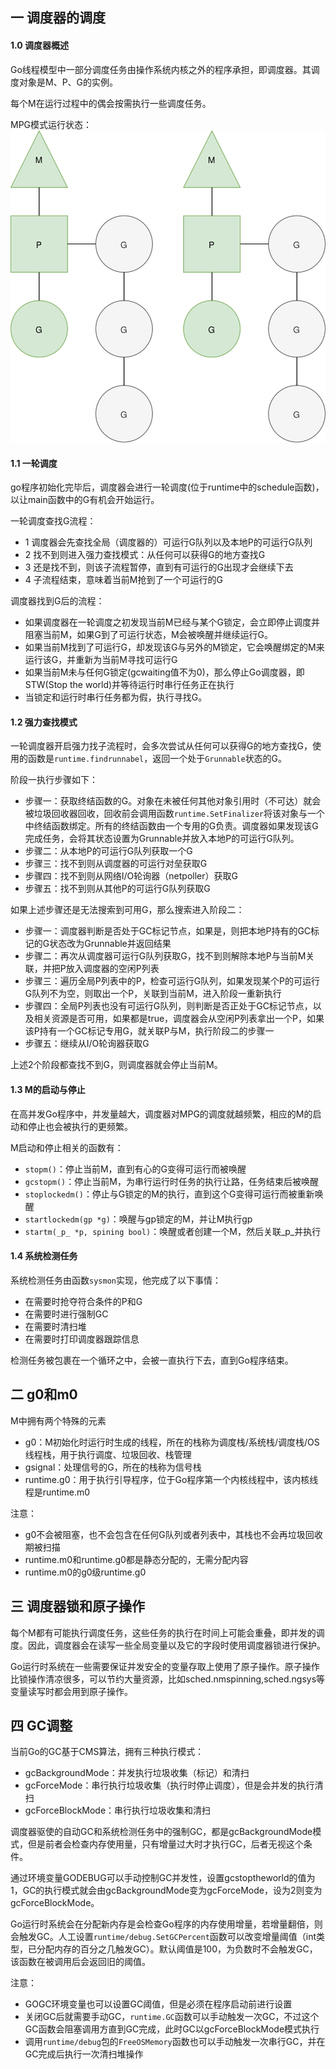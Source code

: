 ## 一 调度器的调度

#### 1.0 调度器概述

Go线程模型中一部分调度任务由操作系统内核之外的程序承担，即调度器。其调度对象是M、P、G的实例。  

每个M在运行过程中的偶会按需执行一些调度任务。  

MPG模式运行状态：
![](../images/go/02-08.svg) 

#### 1.1 一轮调度

go程序初始化完毕后，调度器会进行一轮调度(位于runtime中的schedule函数)，以让main函数中的G有机会开始运行。  

一轮调度查找G流程：  
- 1 调度器会先查找全局（调度器的）可运行G队列以及本地P的可运行G队列
- 2 找不到则进入强力查找模式：从任何可以获得G的地方查找G
- 3 还是找不到，则该子流程暂停，直到有可运行的G出现才会继续下去
- 4 子流程结束，意味着当前M抢到了一个可运行的G

调度器找到G后的流程：
- 如果调度器在一轮调度之初发现当前M已经与某个G锁定，会立即停止调度并阻塞当前M，如果G到了可运行状态，M会被唤醒并继续运行G。  
- 如果当前M找到了可运行G，却发现该G与另外的M锁定，它会唤醒绑定的M来运行该G，并重新为当前M寻找可运行G
- 如果当前M未与任何G锁定(gcwaiting值不为0)，那么停止Go调度器，即STW(Stop the world)并等待运行时串行任务正在执行
- 当锁定和运行时串行任务都为假，执行寻找G。

#### 1.2 强力查找模式

一轮调度器开启强力找子流程时，会多次尝试从任何可以获得G的地方查找G，使用的函数是`runtime.findrunnabel`，返回一个处于`Grunnable`状态的G。  

阶段一执行步骤如下：

- 步骤一：获取终结函数的G。对象在未被任何其他对象引用时（不可达）就会被垃圾回收器回收，回收前会调用函数`runtime.SetFinalizer`将该对象与一个中终结函数绑定。所有的终结函数由一个专用的G负责。调度器如果发现该G完成任务，会将其状态设置为Grunnable并放入本地P的可运行G队列。
- 步骤二：从本地P的可运行G队列获取一个G
- 步骤三：找不到则从调度器的可运行对垒获取G
- 步骤四：找不到则从网络I/O轮询器（netpoller）获取G
- 步骤五：找不到则从其他P的可运行G队列获取G


如果上述步骤还是无法搜索到可用G，那么搜索进入阶段二：
- 步骤一：调度器判断是否处于GC标记节点，如果是，则把本地P持有的GC标记的G状态改为Grunnable并返回结果
- 步骤二：再次从调度器可运行G队列获取G，找不到则解除本地P与当前M关联，并把P放入调度器的空闲P列表
- 步骤三：遍历全局P列表中的P，检查可运行G队列，如果发现某个P的可运行G队列不为空，则取出一个P，关联到当前M，进入阶段一重新执行
- 步骤四：全局P列表也没有可运行G队列，则判断是否正处于GC标记节点，以及相关资源是否可用，如果都是true，调度器会从空闲P列表拿出一个P，如果该P持有一个GC标记专用G，就关联P与M，执行阶段二的步骤一
- 步骤五：继续从I/O轮询器获取G

上述2个阶段都查找不到G，则调度器就会停止当前M。

#### 1.3 M的启动与停止  

在高并发Go程序中，并发量越大，调度器对MPG的调度就越频繁，相应的M的启动和停止也会被执行的更频繁。  

M启动和停止相关的函数有：
- `stopm()`：停止当前M，直到有心的G变得可运行而被唤醒
- `gcstopm()`：停止当前M，为串行运行时任务的执行让路，任务结束后被唤醒
- `stoplockedm()`：停止与G锁定的M的执行，直到这个G变得可运行而被重新唤醒
- `startlockedm(gp *g)`：唤醒与gp锁定的M，并让M执行gp
- `startm(_p_ *p, spining bool)`：唤醒或者创建一个M，然后关联_p_并执行


#### 1.4 系统检测任务

系统检测任务由函数`sysmon`实现，他完成了以下事情：
- 在需要时抢夺符合条件的P和G
- 在需要时进行强制GC
- 在需要时清扫堆
- 在需要时打印调度器跟踪信息

检测任务被包裹在一个循环之中，会被一直执行下去，直到Go程序结束。

## 二 g0和m0

M中拥有两个特殊的元素
- g0：M初始化时运行时生成的线程，所在的栈称为调度栈/系统栈/调度栈/OS线程栈，用于执行调度、垃圾回收、栈管理
- gsignal：处理信号的G，所在的栈称为信号栈
- runtime.g0：用于执行引导程序，位于Go程序第一个内核线程中，该内核线程是runtime.m0

注意：
- g0不会被阻塞，也不会包含在任何G队列或者列表中，其栈也不会再垃圾回收期被扫描
- runtime.m0和runtime.g0都是静态分配的，无需分配内容
- runtime.m0的g0级runtime.g0

## 三 调度器锁和原子操作

每个M都有可能执行调度任务，这些任务的执行在时间上可能会重叠，即并发的调度。因此，调度器会在读写一些全局变量以及它的字段时使用调度器锁进行保护。  

Go运行时系统在一些需要保证并发安全的变量存取上使用了原子操作。原子操作比锁操作清凉很多，可以节约大量资源，比如sched.nmspinning,sched.ngsys等变量读写时都会用到原子操作。

## 四 GC调整

当前Go的GC基于CMS算法，拥有三种执行模式：
- gcBackgroundMode：并发执行垃圾收集（标记）和清扫
- gcForceMode：串行执行垃圾收集（执行时停止调度），但是会并发的执行清扫
- gcForceBlockMode：串行执行垃圾收集和清扫

调度器驱使的自动GC和系统检测任务中的强制GC，都是gcBackgroundMode模式，但是前者会检查内存使用量，只有增量过大时才执行GC，后者无视这个条件。  

通过环境变量GODEBUG可以手动控制GC并发性，设置gcstoptheworld的值为1，GC的执行模式就会由gcBackgroundMode变为gcForceMode，设为2则变为gcForceBlockMode。  

Go运行时系统会在分配新内存是会检查Go程序的内存使用增量，若增量翻倍，则会触发GC。人工设置`runtime/debug.SetGCPercent`函数可以改变增量阈值（int类型，已分配内存的百分之几触发GC）。默认阈值是100，为负数时不会触发GC，该函数在被调用后会返回旧的阈值。  

注意：
- GOGC环境变量也可以设置GC阈值，但是必须在程序启动前进行设置  
- 关闭GC后就需要手动GC，`runtime.GC`函数可以手动触发一次GC，不过这个GC函数会阻塞调用方直到GC完成，此时GC以gcForceBlockMode模式执行
- 调用`runtime/debug`包的`FreeOSMemory`函数也可以手动触发一次串行GC，并在GC完成后执行一次清扫堆操作
